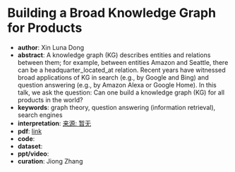 # Building a Broad Knowledge Graph for Products	
* **author**: Xin Luna Dong
* **abstract**: A knowledge graph (KG) describes entities and relations between them; for example, between entities Amazon and Seattle, there can be a headquarter_located_at relation. Recent years have witnessed broad applications of KG in search (e.g., by Google and Bing) and question answering (e.g., by Amazon Alexa or Google Home). In this talk, we ask the question: Can one build a knowledge graph (KG) for all products in the world?
* **keywords**: graph theory, question answering (information retrieval), search engines
* **interpretation**: [来源: 暂无]()
* **pdf**: [link](https://ieeexplore.ieee.org/document/8731403)
* **code**: 
* **dataset**:
* **ppt/video**:
* **curation**: Jiong Zhang 